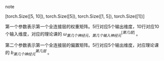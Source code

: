note

[torch.Size([5, 10]), torch.Size([5]), torch.Size([1, 5]), torch.Size([1])]

第一个参数表示第一个全连接层的权重矩阵。5行对应5个输出维度，10行对应10个输入维度，对应的理论课的 $\omega_{第几个神经元，第几个输入神经元}^{[第几层]}$ 。

第二个参数表示第一个全连接层的偏置矩阵。5行对应5个输出维度，对应理论课的 $b_{第几个神经元}^{第几层}$ 。